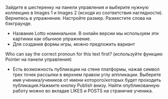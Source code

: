 Зайдите в шестеренку на панели управления и выберите нужную коллекцию в Images 1 и Images 2 (исходя из соответствия наглядности). Вернитесь в упражнение. Настройте размер. Разместите слова на бэкграунде.
* Название Lotto номинальное. В онлайн версии мы используем эти картинки как обычное упражнение.
* Для создания формы игры, можно предложить вариант

Who can say the correct pronoun for this text first? (используйте функцию Pointer на панели управления)

* Есть возможность публикации на стене платформы, нажав символ трех точек рассылки в верхнем правом углу аппликации. Выберете имя ученика/учеников от имени которого/которых будет проходить публикация.Нажмите кнопку Publish внизу. Найти опубликованную работу можно во вкладке LIKES и POSTS на страничке ученика.
